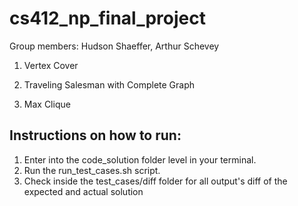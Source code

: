 # cs412_np_final_project

Group members: Hudson Shaeffer, Arthur Schevey

1. Vertex Cover

2. Traveling Salesman with Complete Graph

3. Max Clique

## Instructions on how to run:
1. Enter into the code_solution folder level in your terminal.
2. Run the run_test_cases.sh script. 
3. Check inside the test_cases/diff folder for all output's diff of the expected and actual solution
